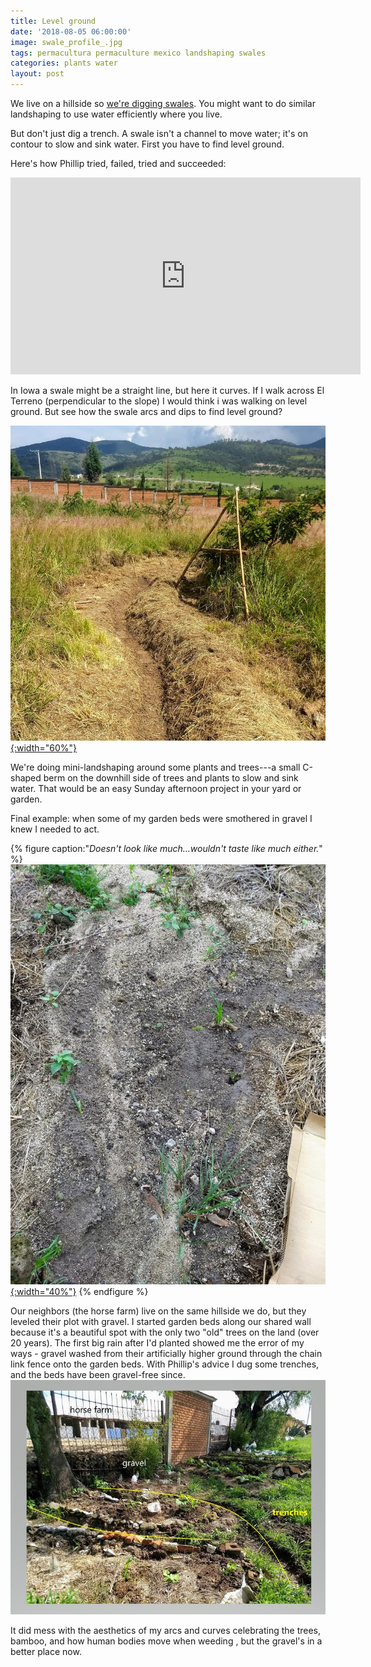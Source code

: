 ```yaml
---
title: Level ground
date: '2018-08-05 06:00:00'
image: swale_profile_.jpg
tags: permacultura permaculture mexico landshaping swales
categories: plants water
layout: post
---
```


We live on a hillside so [we're digging swales](https://reverdecer.annalisagross.com/2018/08/03/swales/). You might want to do similar landshaping to use water efficiently where you live.

But don't just dig a trench. A swale isn't a channel to move water; it's on contour to slow and sink water. First you have to find level ground.

Here's how Phillip tried, failed, tried and succeeded:
<iframe width="560" height="315" src="https://www.youtube-nocookie.com/embed/FwsZHc6vfEU" frameborder="0" allow="autoplay; encrypted-media" allowfullscreen></iframe>

In Iowa a swale might be a straight line, but here it curves. If I walk across El Terreno (perpendicular to the slope) I would think i was walking on level ground. But see how the swale  arcs and dips to find level ground?


[![](/images/swale_square_.jpg){:width="60%"}](/images/swale_square.jpg)

We're doing mini-landshaping around some plants and trees---a small C-shaped berm on the downhill side of trees and plants to slow and sink water. That would be an easy Sunday afternoon project in your yard or garden.

Final example: when some of my garden beds were smothered in gravel I knew I needed to act.

{% figure caption:"*Doesn't look like much...wouldn't taste like much either.*" %}
[![](/images/gravel_garden_.jpg){:width="40%"}](/images/gravel_garden.jpg)
{% endfigure %}

Our neighbors (the horse farm) live on the same hillside we do, but they leveled their plot with gravel. I started garden beds along our shared wall because it's a beautiful spot with the only two "old" trees on the land (over 20 years). The first big rain after I'd planted showed me the error of my ways - gravel washed from their artificially higher ground through the chain link fence onto the garden beds. With Phillip's advice I dug some trenches, and the beds have been gravel-free since.
[![](/images/trench_text_.jpg)](/images/trench_text.jpg)

It did mess with the aesthetics of my arcs and curves celebrating the trees, bamboo, and how human bodies move when weeding , but the gravel's in a better place now.